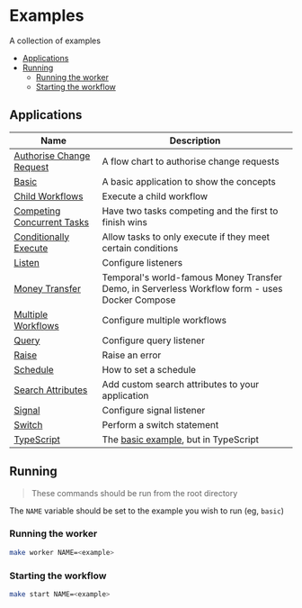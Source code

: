 # Examples

A collection of examples

<!-- toc -->

* [Applications](#applications)
* [Running](#running)
  * [Running the worker](#running-the-worker)
  * [Starting the workflow](#starting-the-workflow)

<!-- Regenerate with "pre-commit run -a markdown-toc" -->

<!-- tocstop -->

## Applications

| Name                                                              | Description                                                                                    |
| ----------------------------------------------------------------- | ---------------------------------------------------------------------------------------------- |
| [Authorise Change Request](./authorise-change-request/) | A flow chart to authorise change requests                                                      |
| [Basic](./basic/)                                                 | A basic application to show the concepts                                                       |
| [Child Workflows](./child-workflows/)                             | Execute a child workflow                                                                       |
| [Competing Concurrent Tasks](./competing-concurrent-tasks/) | Have two tasks competing and the first to finish wins                                          |
| [Conditionally Execute](./conditionally-execute/)                 | Allow tasks to only execute if they meet certain conditions                                    |
| [Listen](./listen/)                                               | Configure listeners                                                                            |
| [Money Transfer](./money-transfer/)                               | Temporal's world-famous Money Transfer Demo, in Serverless Workflow form - uses Docker Compose |
| [Multiple Workflows](./multiple-workflows/)                       | Configure multiple workflows                                                                   |
| [Query](./query/)                                                 | Configure query listener                                                                       |
| [Raise](./raise/)                                                 | Raise an error                                                                                 |
| [Schedule](./schedule/)                                           | How to set a schedule                                                                          |
| [Search Attributes](./search-attributes//)                        | Add custom search attributes to your application                                               |
| [Signal](./signal/)                                               | Configure signal listener                                                                      |
| [Switch](./switch/)                                               | Perform a switch statement                                                                     |
| [TypeScript](./typescript/)                                       | The [basic example](./basic/), but in TypeScript                                               |

## Running

> These commands should be run from the root directory

The `NAME` variable should be set to the example you wish to run (eg, `basic`)

### Running the worker

```sh
make worker NAME=<example>
```

### Starting the workflow

```sh
make start NAME=<example>
```
